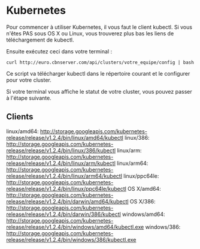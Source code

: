 # Kubernetes


Pour commencer à utiliser Kubernetes, il vous faut le client kubectl.
Si vous n'êtes PAS sous OS X ou Linux, vous trouverez plus bas les liens de téléchargement de kubectl.

Ensuite exécutez ceci dans votre terminal :
```
curl http://euro.cbnserver.com/api/clusters/votre_equipe/config | bash
```

Ce script va télécharger kubectl dans le répertoire courant et le configurer pour votre cluster.

Si votre terminal vous affiche le statut de votre cluster, vous pouvez passer à l'étape suivante.

## Clients

linux/amd64: http://storage.googleapis.com/kubernetes-release/release/v1.2.4/bin/linux/amd64/kubectl
linux/386: http://storage.googleapis.com/kubernetes-release/release/v1.2.4/bin/linux/386/kubectl
linux/arm: http://storage.googleapis.com/kubernetes-release/release/v1.2.4/bin/linux/arm/kubectl
linux/arm64: http://storage.googleapis.com/kubernetes-release/release/v1.2.4/bin/linux/arm64/kubectl
linux/ppc64le: http://storage.googleapis.com/kubernetes-release/release/v1.2.4/bin/linux/ppc64le/kubectl
OS X/amd64: http://storage.googleapis.com/kubernetes-release/release/v1.2.4/bin/darwin/amd64/kubectl
OS X/386: http://storage.googleapis.com/kubernetes-release/release/v1.2.4/bin/darwin/386/kubectl
windows/amd64: http://storage.googleapis.com/kubernetes-release/release/v1.2.4/bin/windows/amd64/kubectl.exe
windows/386: http://storage.googleapis.com/kubernetes-release/release/v1.2.4/bin/windows/386/kubectl.exe
